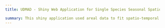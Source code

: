```yaml
---
title: UDMAD - Shiny Web Application for Single Species Seasonal Spatio-temporal Count Models for Areal Data

summary: This shiny application used areal data to fit spatio-temporal models of seasonal species counts. When a fixed domain is partitioned into a finite number of subregions from which results are aggregated, areal or lattice data are produced. The Besag-York-Mollié (BYM) model, besag, besagproper, and BYM2 (Besag, York, and Mollié, 1991) have taken into account that data may be spatially correlated and observations in neighbouring areas may be more comparable than observations in areas further away. This model incorporates a spatial random effect that smooths the data based on a neighbourhood structure, as well as an unstructured exchangeable component that mimics uncorrelated noise. Spatio-temporal models that account not only for spatial structure but also for temporal correlations and spatio-temporal interactions are utilised in spatio-temporal contexts where species counts are monitored throughout time. We determined the mean expected value of the counts for each fitted model (with 95% credible intervals). This app developed based on R-INLA (Rue et al. 2018) which provides a number of options to model data collected in space and time. You can access the Github repository to follow the installation instructions from [Github](https://github.com/uwijewardhana/UDMTA).
---
```

